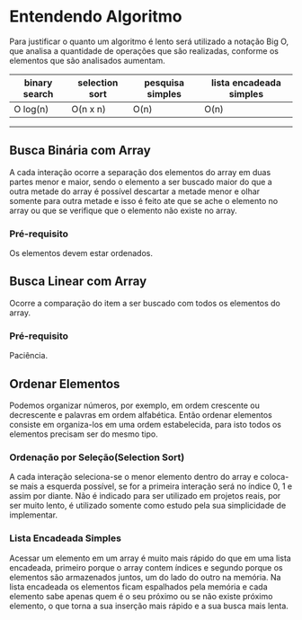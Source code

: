# Entendendo Algoritmo
Para justificar o quanto um algoritmo é lento será utilizado a notação Big O, que analisa a quantidade de operações
que são realizadas, conforme os elementos que são analisados aumentam.


| binary search | selection sort | pesquisa simples | lista encadeada simples|
|---------------|----------------|------------------|------------------------|
| O log(n)      |    O(n x n)    |        O(n)      |         O(n)          |

--------------

## Busca Binária com Array
A cada interação ocorre a separação dos elementos do array em duas partes menor e maior,
sendo o elemento a ser buscado maior do que a outra metade do array é possível descartar a metade menor 
e olhar somente para outra metade e isso é feito ate que se ache o elemento no array ou que se verifique
que o elemento não existe no array.

### Pré-requisito
Os elementos devem estar ordenados.

## Busca Linear com Array
Ocorre a comparação do item a ser buscado com todos os elementos do array.

### Pré-requisito
Paciência.

## Ordenar Elementos
Podemos organizar números, por exemplo, em ordem crescente ou decrescente e palavras em ordem alfabética.
Então ordenar elementos consiste em organiza-los em uma ordem estabelecida, para isto todos os elementos 
precisam ser do mesmo tipo.

### Ordenação por Seleção(Selection Sort)
A cada interação seleciona-se o menor elemento dentro do array e coloca-se mais a esquerda possível,
se for a primeira interação será no índice 0, 1 e assim por diante.
Não é indicado para ser utilizado em projetos reais, por ser muito lento,
é utilizado somente como estudo pela sua simplicidade de implementar.

### Lista Encadeada Simples
Acessar um elemento em um array é muito mais rápido do que em uma lista encadeada, primeiro porque
o array contem índices e segundo porque os elementos são armazenados juntos, um do lado do outro 
na memória. Na lista encadeada os elementos ficam espalhados pela memória e cada elemento sabe
apenas quem é o seu próximo ou se não existe próximo elemento, o que torna a sua inserção
mais rápido e a sua busca mais lenta.